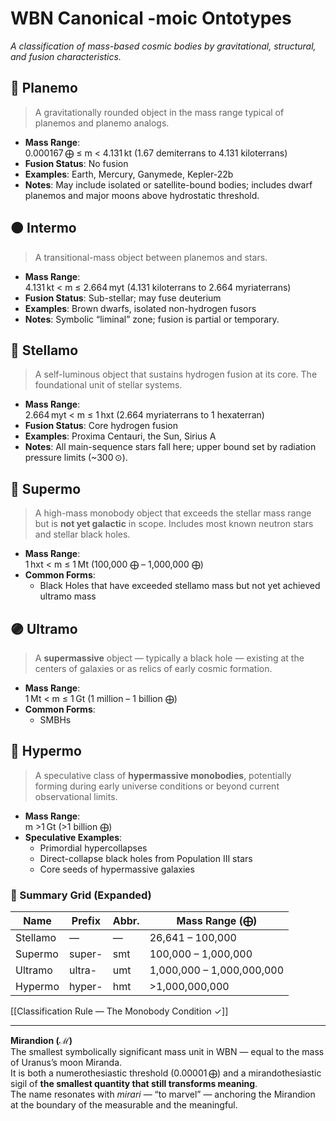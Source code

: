 # WBN Canonical -moic Ontotypes
_A classification of mass-based cosmic bodies by gravitational, structural, and fusion characteristics._
## 🔵 **Planemo**
> A gravitationally rounded object in the mass range typical of planemos and planemo analogs.
- **Mass Range**:  
    0.000167 ⨁ ≤ m < 4.131 kt (1.67 demiterrans to 4.131 kiloterrans)    
- **Fusion Status**: No fusion    
- **Examples**: Earth, Mercury, Ganymede, Kepler-22b    
- **Notes**: May include isolated or satellite-bound bodies; includes dwarf planemos and major moons above hydrostatic threshold.
## 🟠 **Intermo**
> A transitional-mass object between planemos and stars.
- **Mass Range**:  
    4.131 kt < m ≤ 2.664 myt (4.131 kiloterrans to 2.664 myriaterrans)
- **Fusion Status**: Sub-stellar; may fuse deuterium    
- **Examples**: Brown dwarfs, isolated non-hydrogen fusors    
- **Notes**: Symbolic “liminal” zone; fusion is partial or temporary.
## 🔴 **Stellamo**
> A self-luminous object that sustains hydrogen fusion at its core. The foundational unit of stellar systems.
- **Mass Range**:  
    2.664 myt < m ≤ 1 hxt (2.664 myriaterrans to 1 hexaterran)    
- **Fusion Status**: Core hydrogen fusion    
- **Examples**: Proxima Centauri, the Sun, Sirius A    
- **Notes**: All main-sequence stars fall here; upper bound set by radiation pressure limits (~300 ⊙).
## 🔵 **Supermo**
> A high-mass monobody object that exceeds the stellar mass range but is **not yet galactic** in scope. Includes most known neutron stars and stellar black holes.
- **Mass Range**:  
    1 hxt < m ≤ 1 Mt (100,000 ⨁ – 1,000,000 ⨁)    
- **Common Forms**:   
     - Black Holes that have exceeded stellamo mass but not yet achieved ultramo mass
## 🟣 **Ultramo**
> A **supermassive** object — typically a black hole — existing at the centers of galaxies or as relics of early cosmic formation.
- **Mass Range**:  
    1 Mt < m ≤ 1 Gt (1 million – 1 billion ⨁)    
- **Common Forms**:    
    - SMBHs        
## 🔴 **Hypermo**
> A speculative class of **hypermassive monobodies**, potentially forming during early universe conditions or beyond current observational limits.
- **Mass Range**:  
    m >1 Gt (>1 billion ⨁)    
- **Speculative Examples**:    
    - Primordial hypercollapses        
    - Direct-collapse black holes from Population III stars        
    - Core seeds of hypermassive galaxies
### 🧭 Summary Grid (Expanded)

| Name     | Prefix | Abbr. | Mass Range (⨁)            |
| -------- | ------ | ----- | ------------------------- |
| Stellamo | —      | —     | 26,641 – 100,000          |
| Supermo  | super- | smt   | 100,000 – 1,000,000       |
| Ultramo  | ultra- | umt   | 1,000,000 – 1,000,000,000 |
| Hypermo  | hyper- | hmt   | >1,000,000,000            |
[[Classification Rule — The Monobody Condition ✓]]

---



**Mirandion (ℳ)**  
The smallest symbolically significant mass unit in WBN — equal to the mass of Uranus’s moon Miranda.  
It is both a numerothesiastic threshold (0.00001 ⨁) and a mirandothesiastic sigil of **the smallest quantity that still transforms meaning**.  
The name resonates with _mirari_ — “to marvel” — anchoring the Mirandion at the boundary of the measurable and the meaningful.